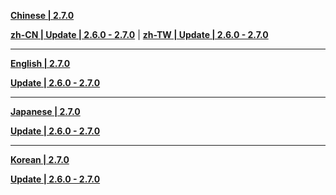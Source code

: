 **[Chinese | 2.7.0](https://autopatchos.starrails.com/client/download/20241121152127_vwwTqICBMaheJBUz/PC/Chinese.7z)**

**[zh-CN | Update | 2.6.0 - 2.7.0](https://autopatchos.starrails.com/client/diff/hkrpg_global/audio_zh-cn_2.6.0_2.7.0_hdiff_bzmmegLWerxDWyXw.7z)** | 
**[zh-TW | Update | 2.6.0 - 2.7.0](https://autopatchos.starrails.com/client/diff/hkrpg_global/audio_zh-tw_2.6.0_2.7.0_hdiff_KXhAzqapyrNCWFdW.7z)**

---

**[English | 2.7.0](https://autopatchos.starrails.com/client/download/20241121152127_vwwTqICBMaheJBUz/PC/English.7z)**

**[Update | 2.6.0 - 2.7.0](https://autopatchos.starrails.com/client/diff/hkrpg_global/audio_en-us_2.6.0_2.7.0_hdiff_TznQHPVOeONTYkJG.7z)**

---

**[Japanese | 2.7.0](https://autopatchos.starrails.com/client/download/20241121152127_vwwTqICBMaheJBUz/PC/Japanese.7z)**

**[Update | 2.6.0 - 2.7.0](https://autopatchos.starrails.com/client/diff/hkrpg_global/audio_ja-jp_2.6.0_2.7.0_hdiff_kKIsyaKQnugHETDw.7z)**

---

**[Korean | 2.7.0](https://autopatchos.starrails.com/client/download/20241121152127_vwwTqICBMaheJBUz/PC/Korean.7z)**

**[Update | 2.6.0 - 2.7.0](https://autopatchos.starrails.com/client/diff/hkrpg_global/audio_ko-kr_2.6.0_2.7.0_hdiff_OkgmPDtPWMJsnnYD.7z)**
